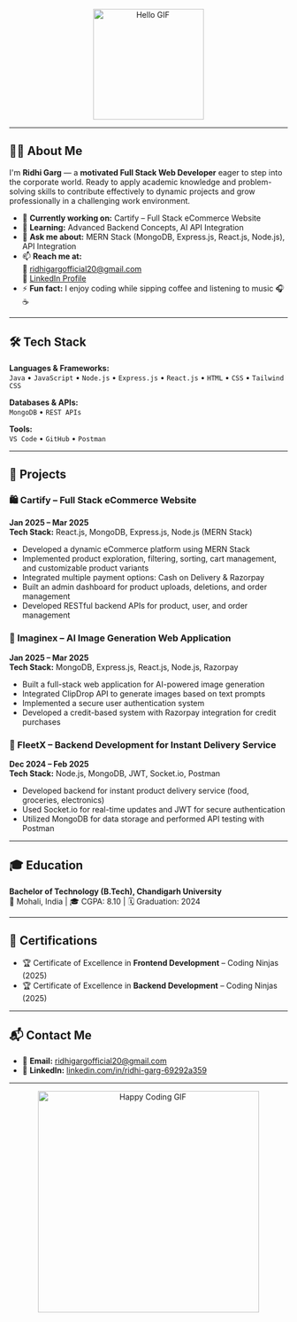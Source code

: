 <!-- 👩‍💻 Coding GIF at the top -->
<p align="center">
  <img src="https://www.gifcen.com/wp-content/uploads/hello-gif-4.gif" alt="Hello GIF" width="200"/>
</p>

---

## 💁‍♀️ About Me

I'm **Ridhi Garg** — a **motivated Full Stack Web Developer** eager to step into the corporate world. Ready to apply academic knowledge and problem-solving skills to contribute effectively to dynamic projects and grow professionally in a challenging work environment.

- 🔭 **Currently working on:** Cartify – Full Stack eCommerce Website
- 🌱 **Learning:** Advanced Backend Concepts, AI API Integration
- 💬 **Ask me about:** MERN Stack (MongoDB, Express.js, React.js, Node.js), API Integration
- 📫 **Reach me at:**  
  📧 [ridhigargofficial20@gmail.com](mailto:ridhigargofficial20@gmail.com)  
  🔗 [LinkedIn Profile](https://www.linkedin.com/in/ridhi-garg-69292a359/)
- ⚡ **Fun fact:** I enjoy coding while sipping coffee and listening to music 🎧☕

---

## 🛠️ Tech Stack

**Languages & Frameworks:**  
`Java` • `JavaScript` • `Node.js` • `Express.js` • `React.js` • `HTML` • `CSS` • `Tailwind CSS`  

**Databases & APIs:**  
`MongoDB` • `REST APIs`  

**Tools:**  
`VS Code` • `GitHub` • `Postman`

---

## 🚀 Projects

### 🛍 Cartify – Full Stack eCommerce Website  
**Jan 2025 – Mar 2025**  
**Tech Stack:** React.js, MongoDB, Express.js, Node.js (MERN Stack)  
- Developed a dynamic eCommerce platform using MERN Stack  
- Implemented product exploration, filtering, sorting, cart management, and customizable product variants  
- Integrated multiple payment options: Cash on Delivery & Razorpay  
- Built an admin dashboard for product uploads, deletions, and order management  
- Developed RESTful backend APIs for product, user, and order management

### 🎨 Imaginex – AI Image Generation Web Application  
**Jan 2025 – Mar 2025**  
**Tech Stack:** MongoDB, Express.js, React.js, Node.js, Razorpay  
- Built a full-stack web application for AI-powered image generation  
- Integrated ClipDrop API to generate images based on text prompts  
- Implemented a secure user authentication system  
- Developed a credit-based system with Razorpay integration for credit purchases

### 🚚 FleetX – Backend Development for Instant Delivery Service  
**Dec 2024 – Feb 2025**  
**Tech Stack:** Node.js, MongoDB, JWT, Socket.io, Postman  
- Developed backend for instant product delivery service (food, groceries, electronics)  
- Used Socket.io for real-time updates and JWT for secure authentication  
- Utilized MongoDB for data storage and performed API testing with Postman

---

## 🎓 Education

**Bachelor of Technology (B.Tech), Chandigarh University**  
📍 Mohali, India | 🎓 CGPA: 8.10 | 🗓 Graduation: 2024

---

## 🏅 Certifications

- 🏆 Certificate of Excellence in **Frontend Development** – Coding Ninjas (2025)  
- 🏆 Certificate of Excellence in **Backend Development** – Coding Ninjas (2025)

---

## 📬 Contact Me

- 📧 **Email:** [ridhigargofficial20@gmail.com](mailto:ridhigargofficial20@gmail.com)  
- 🔗 **LinkedIn:** [linkedin.com/in/ridhi-garg-69292a359](https://www.linkedin.com/in/ridhi-garg-69292a359/)

---

<!-- 💻 Happy Coding Footer GIF -->
<p align="center">
  <img src="https://media.giphy.com/media/5bQPV5DO6O9f97z8WR/giphy.gif" alt="Happy Coding GIF" width="400"/>
</p>

